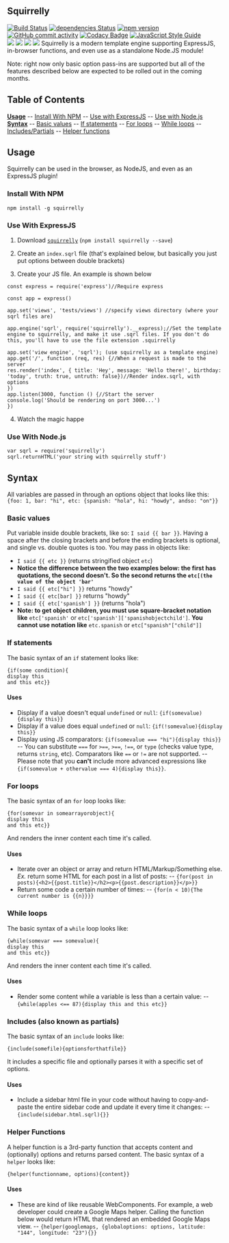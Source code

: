 ## Squirrelly
[![Build Status](https://travis-ci.org/nebrelbug/squirrelly.svg?branch=master)](https://travis-ci.org/nebrelbug/squirrelly) [![dependencies Status](https://david-dm.org/nebrelbug/squirrelly/status.svg)](https://david-dm.org/nebrelbug/squirrelly) [![npm version](https://img.shields.io/npm/v/squirrelly.svg)](https://www.npmjs.com/package/squirrelly) [![GitHub commit activity](https://img.shields.io/github/commit-activity/y/nebrelbug/squirrelly.svg)](https://github.com/nebrelbug/squirrelly) [![Codacy Badge](https://api.codacy.com/project/badge/Grade/b848f0c508e841cf8fd3ab7308cfee34)](https://www.codacy.com/app/nebrelbug/squirrelly?utm_source=github.com&amp;utm_medium=referral&amp;utm_content=nebrelbug/squirrelly&amp;utm_campaign=Badge_Grade) [![JavaScript Style Guide](https://img.shields.io/badge/code_style-standard-brightgreen.svg)](https://standardjs.com)  
[![](https://img.shields.io/github/forks/nebrelbug/squirrelly.svg?style=social&label=Fork)](https://github.com/nebrelbug/squirrelly/fork) [![](https://img.shields.io/github/stars/nebrelbug/squirrelly.svg?style=social&label=Stars)](https://github.com/nebrelbug/squirrelly) [![](https://img.shields.io/github/watchers/nebrelbug/squirrelly.svg?style=social&label=Watch)](https://github.com/nebrelbug/squirrelly) [![](https://img.shields.io/github/followers/nebrelbug.svg?style=social&label=Follow)](https://github.com/nebrelbug/squirrelly)
Squirrelly is a modern template engine supporting ExpressJS, in-browser functions, and even use as a standalone Node.JS module! 

Note: right now only basic option pass-ins are supported but all of the features described below are expected to be rolled out in the coming months.
## Table of Contents
[**Usage**](#usage)
--  [Install With NPM](#install-with-npm)
-- [Use with ExpressJS](#use-with-expressjs)
-- [Use with Node.js](#nodejs)
[**Syntax**](#syntax)
-- [Basic values](#basic-values)
-- [If statements](#if-statements)
-- [For loops](#for-loops)
-- [While loops](#while-loops)
-- [Includes/Partials](#includes-also-known-as-partials)
-- [Helper functions](#helper-functions)

## Usage
Squirrelly can be used in the browser, as NodeJS, and even as an ExpressJS plugin!
### Install With NPM
`npm install -g squirrelly`
### Use With ExpressJS
1. Download [`squirrelly`](https://www.npmjs.com/package/squirrelly) (`npm install squirrelly --save`)

2. Create an `index.sqrl` file (that's explained below, but basically you just put options between double brackets)

3. Create your JS file. An example is shown below
```
const express = require('express')//Require express

const app = express()

app.set('views', 'tests/views') //specify views directory (where your sqrl files are)

app.engine('sqrl', require('squirrelly').__express);//Set the template engine to squirrelly, and make it use .sqrl files. If you don't do this, you'll have to use the file extension .squirrelly

app.set('view engine', 'sqrl'); (use squirrelly as a template engine)
app.get('/', function (req, res) {//When a request is made to the server
res.render('index', { title: 'Hey', message: 'Hello there!', birthday: 'today', truth: true, untruth: false})//Render index.sqrl, with options
})
app.listen(3000, function () {//Start the server
console.log('Should be rendering on port 3000...')
})
```
4. Watch the magic happe
### Use With Node.js
```
var sqrl = require('squirrelly')
sqrl.returnHTML('your string with squirrelly stuff')
```
## Syntax
All variables are passed in through an options object that looks like this: `{foo: 1, bar: "hi", etc: {spanish: "hola", hi: "howdy", andso: "on"}}`

### Basic values

Put variable inside double brackets, like so: `I said {{ bar }}`. Having a space after the closing brackets and before the ending brackets is optional, and single vs. double quotes is too. You may pass in objects like:
- `I said {{ etc }}`  (returns stringified object `etc`)
- **Notice the difference between the two examples below: the first has quotations, the second doesn't. So the second returns the `etc[(the value of the object 'bar'`**
- `I said {{ etc["hi"] }}` returns "howdy"
- `I said {{ etc[bar] }}` returns "howdy"
- `I said {{ etc['spanish'] }}` (returns "hola")
- **Note: to get object children, you must use square-bracket notation like** `etc['spanish'` or `etc['spanish']['spanishobjectchild']`. **You cannot use notation like** `etc.spanish` or  `etc["spanish"["child"]]`

### If statements
The basic syntax of an `if` statement looks like: 
```
{if(some condition){
display this
and this etc}}
```
#### Uses
- Display if a value doesn't equal `undefined` or `null`: `{if(somevalue){display this}}`
- Display if a value does equal `undefined` or `null`: `{if(!somevalue){display this}}`
- Display using JS comparators: `{if(somevalue === "hi"){display this}}`
-- You can substitute `===` for `>==`, `>==`, `!==`, or `type` (checks value type, returns `string`, etc). Comparators like `==` or `!=` are not supported.
-- Please note that you **can't** include more advanced expressions like `{if(somevalue + othervalue === 4){display this}}`.

### For loops

The basic syntax of an `for` loop looks like: 
```
{for(somevar in somearrayorobject){
display this
and this etc}}
```
And renders the inner content each time it's called.

#### Uses
- Iterate over an object or array and return HTML/Markup/Something else. *Ex.* return some HTML for each post in a list of posts:
-- `{for(post in posts){<h2>{{post.title}}</h2><p>{{post.description}}</p>}}`
- Return some code a certain number of times:
-- `{for(n < 10){The current number is {{n}}}}`

### While loops

The basic syntax of a `while` loop looks like: 
```
{while(somevar === somevalue){
display this
and this etc}}
```
And renders the inner content each time it's called.

#### Uses
- Render some content while a variable is less than a certain value:
-- `{while(apples <== 87){display this and this etc}}`

### Includes (also known as partials)

The basic syntax of an `include` looks like: 
```
{include(somefile){optionsforthatfile}}
```
It includes a specific file and optionally parses it with a specific set of options.

#### Uses
- Include a sidebar html file in your code without having to copy-and-paste the entire sidebar code and update it every time it changes:
-- `{include(sidebar.html.sqrl){}}`

### Helper Functions
A helper function is a 3rd-party function that accepts content and (optionally) options and returns parsed content.
The basic syntax of a `helper` looks like: 
```
{helper(functionname, options){content}}
```

#### Uses
- These are kind of like reusable WebComponents. For example, a web developer could create a Google Maps helper. Calling the function below would return HTML that rendered an embedded Google Maps view.
-- `{helper(googlemaps, {globaloptions: options, latitude: "144", longitude: "23"){}}`


